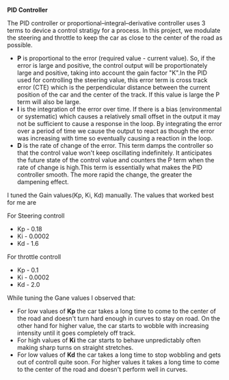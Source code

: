 **PID Controller**

The PID controller or proportional–integral–derivative controller uses 3 terms to device a control stratigy for a process.
In this project, we modulate the steering and throttle to keep the car as close to the center of the road as possible.

* **P** is proportional to the error (required value - current value). So, if the error is large and positive, the control output will be proportionately large and positive, taking into account the gain factor "K".In the PID used for controlling the steering value, this error term is cross track error (CTE) which is the perpendicular distance between the current position of the car and the center of the track. If this value is large the P term will also be large.  
* **I** is the integration of the error over time. If there is a bias (environmental or systematic) which causes a relatively small offset in the output it may not be sufficient to cause a response in the loop. By integrating the error over a period of time we cause the output to react as though the error was increasing with time so eventually causing a reaction in the loop.
* **D** is the rate of change of the error. This term damps the controller so that the control value won't keep oscillating indefinitely. It anticipates the future state of the control value and counters the P term when the rate of change is high.This term is essentially what makes the PID controller smooth. The more rapid the change, the greater the dampening effect.

I tuned the Gain values(Kp, Ki, Kd) manually. The values that worked best for me are 

For Steering controll 
* Kp - 0.18
* Ki - 0.0002
* Kd - 1.6

For  throttle controll
* Kp - 0.1
* Ki - 0.0002
* Kd - 2.0

While tuning the Gane values I observed that:

* For low values of **Kp** the car takes a long time to come to the center of the road and doesn't turn hard enough in curves to stay on road. On the other hand for higher value, the car starts to wobble with increasing intensity until it goes completely off track.
* For high values of **Ki** the car starts to behave unpredictably often making sharp turns on straight stretches. 
* For low values of **Kd** the car takes a long time to stop wobbling and gets out of controll quite soon. For higher values it takes a long time to come to the center of the road and doesn't perform well in curves.
